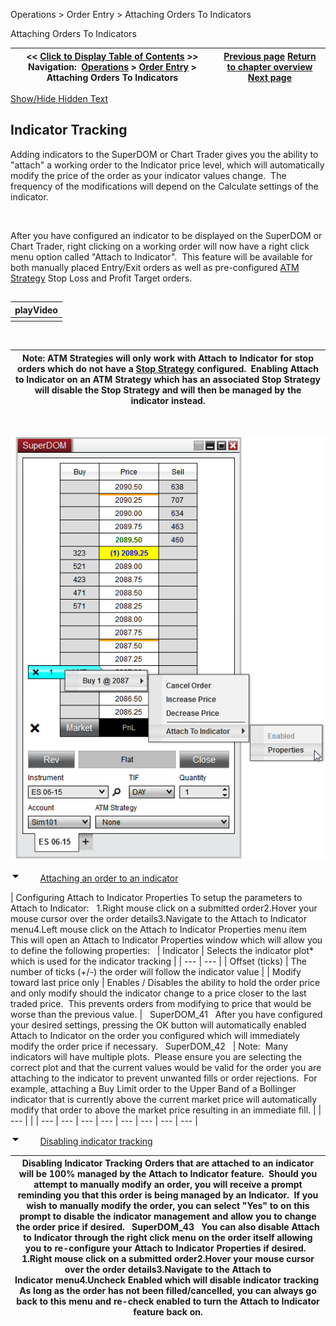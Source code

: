 ﻿


Operations \> Order Entry \> Attaching Orders To Indicators






















Attaching Orders To Indicators







| \<\< [Click to Display Table of Contents](attachingorderstoindicators.md) \>\> **Navigation:**     [Operations](operations-1.md) \> [Order Entry](order_entry-1.md) \> Attaching Orders To Indicators | [Previous page](order_entry-1.md) [Return to chapter overview](order_entry-1.md) [Next page](simulated_stop_orders-1.md) |
| --- | --- |




[Show/Hide Hidden Text](javascript:HMToggleExpandAll(!HMAnyToggleOpen()) "Click to open/close expanding sections")









## Indicator Tracking


Adding indicators to the SuperDOM or Chart Trader gives you the ability to "attach" a working order to the Indicator price level, which will automatically modify the price of the order as your indicator values change.  The frequency of the modifications will depend on the Calculate settings of the indicator.


   

After you have configured an indicator to be displayed on the SuperDOM or Chart Trader, right clicking on a working order will now have a right click menu option called "Attach to Indicator".  This feature will be available for both manually placed Entry/Exit orders as well as pre\-configured [ATM Strategy](atm_strategy-1.md) Stop Loss and Profit Target orders.


## 




| playVideo |
| --- |
|  |



 




| Note: ATM Strategies will only work with Attach to Indicator for stop orders which do not have a [Stop Strategy](stop_strategy-1.md) configured.  Enabling Attach to Indicator on an ATM Strategy which has an associated Stop Strategy will disable the Stop Strategy and will then be managed by the indicator instead. |
| --- |



 


![SuperDOM_40](superdom_40.png)


![tog_minus](tog_minus-1.gif)        [Attaching an order to an indicator](javascript:HMToggle('toggle','AttachingAnOrderToAnIndicator','AttachingAnOrderToAnIndicator_ICON'))




| Configuring Attach to Indicator Properties To setup the parameters to Attach to Indicator:   1\.Right mouse click on a submitted order2\.Hover your mouse cursor over the order details3\.Navigate to the Attach to Indicator menu4\.Left mouse click on the Attach to Indicator Properties menu item  This will open an Attach to Indicator Properties window which will allow you to define the following properties:     | Indicator | Selects the indicator plot\* which is used for the indicator tracking | | --- | --- | | Offset (ticks) | The number of ticks (\+/\-) the order will follow the indicator value | | Modify toward last price only | Enables / Disables the ability to hold the order price and only modify should the indicator change to a price closer to the last traded price.  This prevents orders from modifying to price that would be worse than the previous value. |      SuperDOM_41   After you have configured your desired settings, pressing the OK button will automatically enabled Attach to Indicator on the order you configured which will immediately modify the order price if necessary.   SuperDOM_42     | Note:  Many indicators will have multiple plots.  Please ensure you are selecting the correct plot and that the current values would be valid for the order you are attaching to the indicator to prevent unwanted fills or order rejections.  For example, attaching a Buy Limit order to the Upper Band of a Bollinger indicator that is currently above the current market price will automatically modify that order to above the market price resulting in an immediate fill. | | --- | |
| --- | --- | --- | --- | --- | --- | --- | --- |



![tog_minus](tog_minus-1.gif)        [Disabling indicator tracking](javascript:HMToggle('toggle','DisablingIndicatorTracking','DisablingIndicatorTracking_ICON'))




| Disabling Indicator Tracking Orders that are attached to an indicator will be 100% managed by the Attach to Indicator feature.  Should you attempt to manually modify an order, you will receive a prompt reminding you that this order is being managed by an Indicator.  If you wish to manually modify the order, you can select "Yes" to on this prompt to disable the indicator management and allow you to change the order price if desired.   SuperDOM_43   You can also disable Attach to Indicator through the right click menu on the order itself allowing you to re\-configure your Attach to Indicator Properties if desired.   1\.Right mouse click on a submitted order2\.Hover your mouse cursor over the order details3\.Navigate to the Attach to Indicator menu4\.Uncheck Enabled which will disable indicator tracking  As long as the order has not been filled/cancelled, you can always go back to this menu and re\-check enabled to turn the Attach to Indicator  feature back on. |
| --- |










